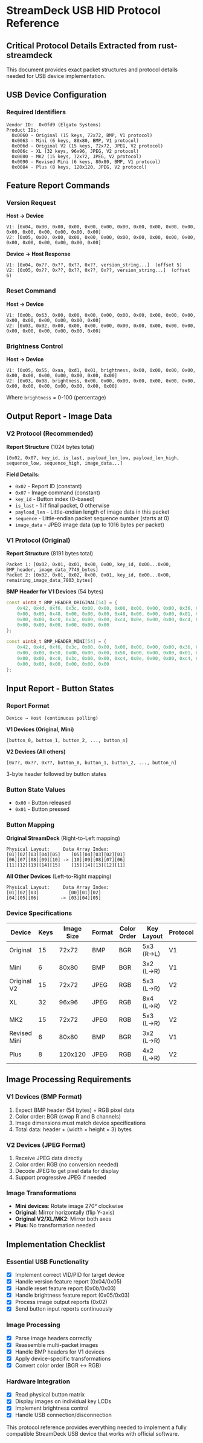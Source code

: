 # StreamDeck USB HID Protocol Reference

## Critical Protocol Details Extracted from rust-streamdeck

This document provides exact packet structures and protocol details needed for USB device implementation.

## USB Device Configuration

### Required Identifiers
```
Vendor ID:  0x0fd9 (Elgato Systems)
Product IDs:
  0x0060 - Original (15 keys, 72x72, BMP, V1 protocol)
  0x0063 - Mini (6 keys, 80x80, BMP, V1 protocol)
  0x006d - Original V2 (15 keys, 72x72, JPEG, V2 protocol)
  0x006c - XL (32 keys, 96x96, JPEG, V2 protocol)
  0x0080 - MK2 (15 keys, 72x72, JPEG, V2 protocol)
  0x0090 - Revised Mini (6 keys, 80x80, BMP, V1 protocol)
  0x0084 - Plus (8 keys, 120x120, JPEG, V2 protocol)
```

## Feature Report Commands

### Version Request
**Host → Device**
```
V1: [0x04, 0x00, 0x00, 0x00, 0x00, 0x00, 0x00, 0x00, 0x00, 0x00, 0x00, 0x00, 0x00, 0x00, 0x00, 0x00, 0x00]
V2: [0x05, 0x00, 0x00, 0x00, 0x00, 0x00, 0x00, 0x00, 0x00, 0x00, 0x00, 0x00, 0x00, 0x00, 0x00, 0x00, 0x00]
```

**Device → Host Response**
```
V1: [0x04, 0x??, 0x??, 0x??, 0x??, version_string...]  (offset 5)
V2: [0x05, 0x??, 0x??, 0x??, 0x??, 0x??, version_string...]  (offset 6)
```

### Reset Command
**Host → Device**
```
V1: [0x0b, 0x63, 0x00, 0x00, 0x00, 0x00, 0x00, 0x00, 0x00, 0x00, 0x00, 0x00, 0x00, 0x00, 0x00, 0x00, 0x00]
V2: [0x03, 0x02, 0x00, 0x00, 0x00, 0x00, 0x00, 0x00, 0x00, 0x00, 0x00, 0x00, 0x00, 0x00, 0x00, 0x00, 0x00]
```

### Brightness Control
**Host → Device**
```
V1: [0x05, 0x55, 0xaa, 0xd1, 0x01, brightness, 0x00, 0x00, 0x00, 0x00, 0x00, 0x00, 0x00, 0x00, 0x00, 0x00, 0x00]
V2: [0x03, 0x08, brightness, 0x00, 0x00, 0x00, 0x00, 0x00, 0x00, 0x00, 0x00, 0x00, 0x00, 0x00, 0x00, 0x00, 0x00]
```
Where `brightness` = 0-100 (percentage)

## Output Report - Image Data

### V2 Protocol (Recommended)
**Report Structure** (1024 bytes total)
```
[0x02, 0x07, key_id, is_last, payload_len_low, payload_len_high, sequence_low, sequence_high, image_data...]
```

**Field Details:**
- `0x02` - Report ID (constant)
- `0x07` - Image command (constant)
- `key_id` - Button index (0-based)
- `is_last` - 1 if final packet, 0 otherwise
- `payload_len` - Little-endian length of image data in this packet
- `sequence` - Little-endian packet sequence number (starts at 0)
- `image_data` - JPEG image data (up to 1016 bytes per packet)

### V1 Protocol (Original)
**Report Structure** (8191 bytes total)
```
Packet 1: [0x02, 0x01, 0x01, 0x00, 0x00, key_id, 0x00...0x00, BMP_header, image_data_7749_bytes]
Packet 2: [0x02, 0x01, 0x02, 0x00, 0x01, key_id, 0x00...0x00, remaining_image_data_7803_bytes]
```

**BMP Header for V1 Devices** (54 bytes)
```cpp
const uint8_t BMP_HEADER_ORIGINAL[54] = {
    0x42, 0x4d, 0xf6, 0x3c, 0x00, 0x00, 0x00, 0x00, 0x00, 0x00, 0x36, 0x00, 0x00, 0x00, 0x28, 0x00,
    0x00, 0x00, 0x48, 0x00, 0x00, 0x00, 0x48, 0x00, 0x00, 0x00, 0x01, 0x00, 0x18, 0x00, 0x00, 0x00,
    0x00, 0x00, 0xc0, 0x3c, 0x00, 0x00, 0xc4, 0x0e, 0x00, 0x00, 0xc4, 0x0e, 0x00, 0x00, 0x00, 0x00,
    0x00, 0x00, 0x00, 0x00, 0x00, 0x00
};

const uint8_t BMP_HEADER_MINI[54] = {
    0x42, 0x4d, 0xf6, 0x3c, 0x00, 0x00, 0x00, 0x00, 0x00, 0x00, 0x36, 0x00, 0x00, 0x00, 0x28, 0x00,
    0x00, 0x00, 0x50, 0x00, 0x00, 0x00, 0x50, 0x00, 0x00, 0x00, 0x01, 0x00, 0x18, 0x00, 0x00, 0x00,
    0x00, 0x00, 0xc0, 0x3c, 0x00, 0x00, 0xc4, 0x0e, 0x00, 0x00, 0xc4, 0x0e, 0x00, 0x00, 0x00, 0x00,
    0x00, 0x00, 0x00, 0x00, 0x00, 0x00
};
```

## Input Report - Button States

### Report Format
```
Device → Host (continuous polling)
```

**V1 Devices (Original, Mini)**
```
[button_0, button_1, button_2, ..., button_n]
```

**V2 Devices (All others)**
```
[0x??, 0x??, 0x??, button_0, button_1, button_2, ..., button_n]
```
3-byte header followed by button states

### Button State Values
- `0x00` - Button released
- `0x01` - Button pressed

### Button Mapping

**Original StreamDeck** (Right-to-Left mapping)
```
Physical Layout:     Data Array Index:
[01][02][03][04][05]    [05][04][03][02][01]
[06][07][08][09][10] -> [10][09][08][07][06]
[11][12][13][14][15]    [15][14][13][12][11]
```

**All Other Devices** (Left-to-Right mapping)
```
Physical Layout:     Data Array Index:
[01][02][03]           [00][01][02]
[04][05][06]        -> [03][04][05]
```

### Device Specifications

| Device | Keys | Image Size | Format | Color Order | Key Layout | Protocol |
|--------|------|------------|--------|-------------|------------|----------|
| Original | 15 | 72x72 | BMP | BGR | 5x3 (R→L) | V1 |
| Mini | 6 | 80x80 | BMP | BGR | 3x2 (L→R) | V1 |
| Original V2 | 15 | 72x72 | JPEG | RGB | 5x3 (L→R) | V2 |
| XL | 32 | 96x96 | JPEG | RGB | 8x4 (L→R) | V2 |
| MK2 | 15 | 72x72 | JPEG | RGB | 5x3 (L→R) | V2 |
| Revised Mini | 6 | 80x80 | BMP | BGR | 3x2 (L→R) | V1 |
| Plus | 8 | 120x120 | JPEG | RGB | 4x2 (L→R) | V2 |

## Image Processing Requirements

### V1 Devices (BMP Format)
1. Expect BMP header (54 bytes) + RGB pixel data
2. Color order: BGR (swap R and B channels)
3. Image dimensions must match device specifications
4. Total data: header + (width × height × 3) bytes

### V2 Devices (JPEG Format)  
1. Receive JPEG data directly
2. Color order: RGB (no conversion needed)
3. Decode JPEG to get pixel data for display
4. Support progressive JPEG if needed

### Image Transformations
- **Mini devices**: Rotate image 270° clockwise
- **Original**: Mirror horizontally (flip Y-axis)
- **Original V2/XL/MK2**: Mirror both axes
- **Plus**: No transformation needed

## Implementation Checklist

### Essential USB Functionality
- [x] Implement correct VID/PID for target device
- [x] Handle version feature report (0x04/0x05)
- [x] Handle reset feature report (0x0b/0x03)
- [x] Handle brightness feature report (0x05/0x03)
- [x] Process image output reports (0x02)
- [x] Send button input reports continuously

### Image Processing
- [x] Parse image headers correctly
- [x] Reassemble multi-packet images
- [x] Handle BMP headers for V1 devices
- [x] Apply device-specific transformations
- [x] Convert color order (BGR ↔ RGB)

### Hardware Integration
- [x] Read physical button matrix
- [x] Display images on individual key LCDs
- [x] Implement brightness control
- [x] Handle USB connection/disconnection

This protocol reference provides everything needed to implement a fully compatible StreamDeck USB device that works with official software.